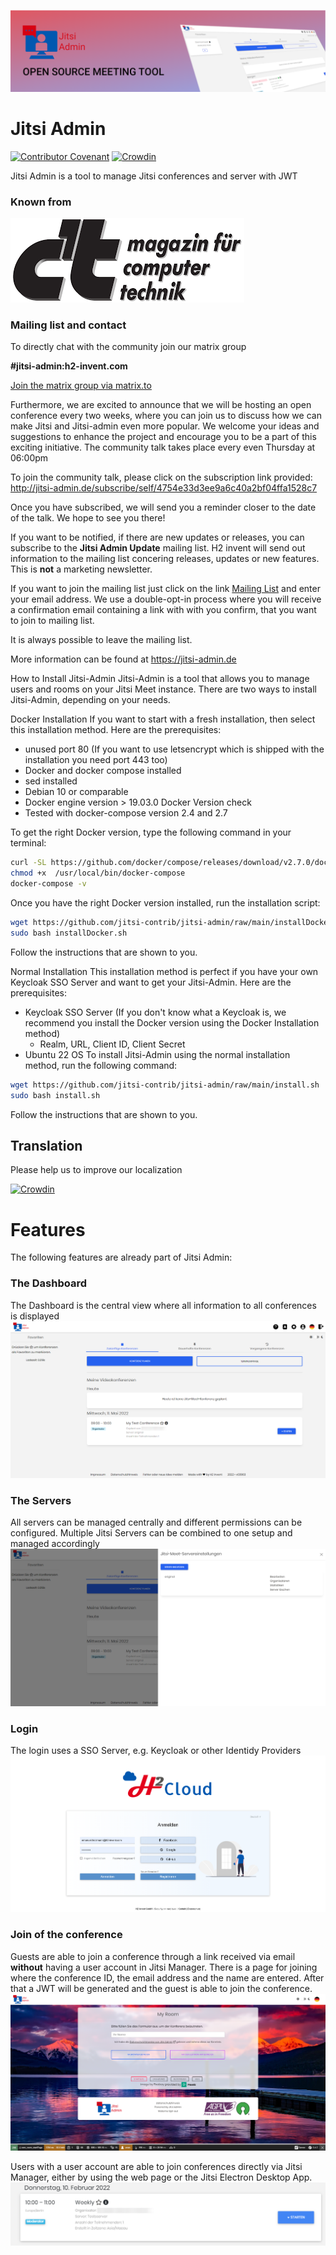 ![Header](docs/images/header.png)
# Jitsi Admin

[![Contributor Covenant](https://img.shields.io/badge/Contributor%20Covenant-v2.0%20adopted-ff69b4.svg)](code_of_conduct.md)
[![Crowdin](https://badges.crowdin.net/jitsi-admin/localized.svg)](https://crowdin.com/project/jitsi-admin)

Jitsi Admin is a tool to manage Jitsi conferences and server with JWT

### Known from

![Server](docs/images/ct-logo.png)


### Mailing list and contact

To directly chat with the community join our matrix group

__#jitsi-admin:h2-invent.com__


[Join the matrix group via matrix.to](https://matrix.to/#/#jitsi-admin:h2-invent.com)


Furthermore, we are excited to announce that we will be hosting an open conference every two weeks, where you can join us to discuss how we can make Jitsi and Jitsi-admin even more popular.
We welcome your ideas and suggestions to enhance the project and encourage you to be a part of this exciting initiative. The community talk takes place every even Thursday at 06:00pm

To join the community talk, please click on the subscription link provided: http://jitsi-admin.de/subscribe/self/4754e33d3ee9a6c40a2bf04ffa1528c7

Once you have subscribed, we will send you a reminder closer to the date of the talk. We hope to see you there!


If you want to be notified, if there are new updates or releases, you can subscribe to the __Jitsi Admin Update__ mailing list.
H2 invent will send out information to the mailing list concering releases, updates or new features.
This is __not__ a marketing newsletter.

If you want to join the mailing list just click on the link [Mailing List](https://verteiler.h2-invent.com/?p=subscribe&id=1) and enter your email address.
We use a double-opt-in process where you will receive a confirmation email containing a link with with you confirm, that you want to join to mailing list.

It is always possible to leave the mailing list.

More information can be found at https://jitsi-admin.de


How to Install Jitsi-Admin
Jitsi-Admin is a tool that allows you to manage users and rooms on your Jitsi Meet instance. There are two ways to install Jitsi-Admin, depending on your needs.

Docker Installation
If you want to start with a fresh installation, then select this installation method. Here are the prerequisites:

* unused port 80 (If you want to use letsencrypt which is shipped with the installation you need port 443 too)
* Docker and docker compose installed
* sed installed
* Debian 10 or comparable
* Docker engine version > 19.03.0 Docker Version check
* Tested with docker-compose version 2.4 and 2.7

To get the right Docker version, type the following command in your terminal:

```bash
curl -SL https://github.com/docker/compose/releases/download/v2.7.0/docker-compose-linux-x86_64 -o /usr/local/bin/docker-compose
chmod +x  /usr/local/bin/docker-compose
docker-compose -v
```
Once you have the right Docker version installed, run the installation script:

```bash
wget https://github.com/jitsi-contrib/jitsi-admin/raw/main/installDocker.sh
sudo bash installDocker.sh
```
Follow the instructions that are shown to you.

Normal Installation
This installation method is perfect if you have your own Keycloak SSO Server and want to get your Jitsi-Admin. Here are the prerequisites:

* Keycloak SSO Server (If you don't know what a Keycloak is, we recommend you install the Docker version using the Docker Installation method)
  * Realm, URL, Client ID, Client Secret
* Ubuntu 22 OS
To install Jitsi-Admin using the normal installation method, run the following command:

```bash
wget https://github.com/jitsi-contrib/jitsi-admin/raw/main/install.sh
sudo bash install.sh
```
Follow the instructions that are shown to you.

## Translation
Please help us to improve our localization

[![Crowdin](https://badges.crowdin.net/jitsi-admin/localized.svg)](https://crowdin.com/project/jitsi-admin)
# Features

The following features are already part of Jitsi Admin:


### The Dashboard

The Dashboard is the central view where all information to all conferences is displayed
![Dashboard](docs/images/dashboard-heading.png)

### The Servers

All servers can be managed centrally and different permissions can be configured.
Multiple Jitsi Servers can be combined to one setup and managed accordingly
![Server](docs/images/server.png)

### Login

The login uses a SSO Server, e.g. Keycloak or other Identidy Providers
![Login](docs/images/login.png)

### Join of the conference

Guests are able to join a conference through a link received via email __without__ having a user account in Jitsi Manager.
There is a page for joining where the conference ID, the email address and the name are entered.
After that a JWT will be generated and the guest is able to join the conference.
![Join](docs/images/join.png)

Users with a user account are able to join conferences directly via Jitsi Manager, either by using the web page or the Jitsi Electron Desktop App.
![Join](docs/images/joint-internal.png)




